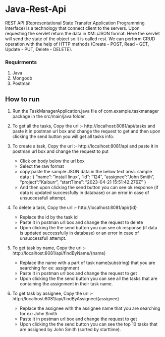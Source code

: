 # Java-Rest-Api
REST API (Representational State Transfer Application Programming Interface) is a technology that connect client to the servers. Upon requesting the servlet return the data in XML/JSON format. Here the servlet will send the state of the object so it is called rest. We can perform CRUD operation with the help of HTTP methods (Create - POST, Read - GET, Update - PUT, Delete - DELETE).

### Requirments
1. Java
2. Mongodb
3. Postman

## How to run
1. Run the TaskManagerApplication.java file of com.example.taskmanager package in the src/main/java folder.
2. To get all the tasks, Copy the url :-  http://localhost:8081/api/tasks and paste it in postman url box and change the request to get and then upon clicking the send button you will get all tasks info.
3. To create a task, Copy the url :-  http://localhost:8081/api and paste it in postman url box and change the request to put
   * Click on body below the url box
   * Select the raw format
   * copy paste the sample JSON data in the below text area. 
       sample data : {
“name”: ”install linux”,
“id”: “124”,
“assignee”:”John Smith”,
“project”:”Kaiburr”,
“startTime”: “2023-04-21 15:51:42.276Z”
}
   * And then upon clicking the send button you can see ok response (if data is updated successfully in database) or an error in case of unsuccessfull attempt.

4. To delete a task, Copy the url :-  http://localhost:8081/api/{id}
    * Replace the id by the task id
    * Paste it in postman url box and change the request to delete
    * Upon clicking the the send button you can see ok response (if data is updated successfully in database) or an error in case of unsuccessfull attempt.
5. To get task by name, Copy the url :-  http://localhost:8081/api/findByName/{name}
    * Replace the name with a part of task name(substring) that you are searching for ex: assignment
    * Paste it in postman url box and change the request to get
    * Upon clicking the the send button you can see all the tasks that are containing the assignment in their task name.
6. To get task by assignee, Copy the url :-  http://localhost:8081/api/findByAssignee/{assignee}
    * Replace the assignee with the assignee name that you are searching for ex: John Smith
    * Paste it in postman url box and change the request to get
    * Upon clicking the the send button you can see the top 10 tasks that are assigned by John Smith (sorted by starttime).
  
   
 
